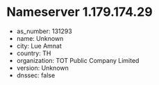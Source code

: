 # Nameserver 1.179.174.29

* as_number: 131293
* name: Unknown
* city: Lue Amnat
* country: TH
* organization: TOT Public Company Limited
* version: Unknown
* dnssec: false
